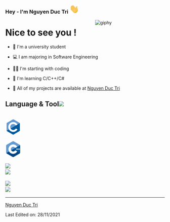 
### Hey - I'm Nguyen Duc Tri <img src="https://github.com/ABSphreak/ABSphreak/blob/master/gifs/Hi.gif" width="30px">
<!--suppress HtmlDeprecatedAttribute -->
[<img align='right' src="https://media.giphy.com/media/M9gbBd9nbDrOTu1Mqx/giphy.gif" width="220" alt="giphy">](https://t.me/voko_aleksey)



# Nice to see you ! #
- 🙋 I'm a university student

- 💻 I am majoring in Software Engineering

- 🧑‍💻 I'm starting with coding

- 📝 I'm learning C/C++/C# 

- 📑 All of my projects are available at [Nguyen Duc Tri](https://github.com/DDT0204)



<h2>Language & Tool<img src = "https://media2.giphy.com/media/QssGEmpkyEOhBCb7e1/giphy.gif?cid=ecf05e47a0n3gi1bfqntqmob8g9aid1oyj2wr3ds3mg700bl&rid=giphy.gif" width = 32px> </h2>

  <code> <img height="50" src="https://raw.githubusercontent.com/devicons/devicon/master/icons/c/c-original.svg"> </code>
  <code> <img height="50" src="https://raw.githubusercontent.com/devicons/devicon/master/icons/cplusplus/cplusplus-original.svg"> </code>
  <code> <img height="50" src="https://cdn.jsdelivr.net/gh/devicons/devicon@latest/icons/java/java-original.svg"></code>
  <code> <img height="50" src="https://www.vectorlogo.zone/logos/github/github-ar21.svg"> </code>
  <code> <img src="https://cdn.jsdelivr.net/gh/devicons/devicon@latest/icons/unity/unity-original.svg"></code>
  <code> <img height="50" src="https://www.vectorlogo.zone/logos/visualstudio_code/visualstudio_code-ar21.svg"> </code>
  










------

[Nguyen Duc Tri](https://github.com/DDT0204)

Last Edited on: 28/11/2021

